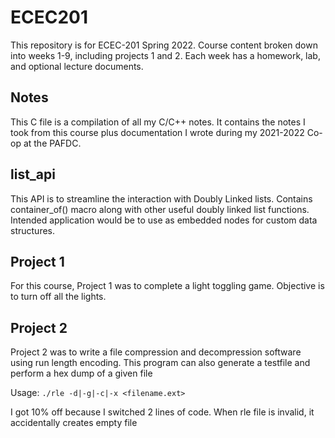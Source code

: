 # ECEC201

This repository is for ECEC-201 Spring 2022. Course content broken down into weeks 1-9, including projects 1 and 2. Each week has a homework, lab, and optional lecture documents.

## Notes

This C file is a compilation of all my C/C++ notes. It contains the notes I took from this course plus documentation I wrote during my 2021-2022 Co-op at the PAFDC.

## list_api

This API is to streamline the interaction with Doubly Linked lists. Contains container_of() macro along with other useful doubly linked list functions. Intended application would be to use as embedded nodes for custom data structures.

## Project 1

For this course, Project 1 was to complete a light toggling game. Objective is to turn off all the lights.

## Project 2

Project 2 was to write a file compression and decompression software using run length encoding. This program can also generate a testfile and perform a hex dump of a given file

Usage: `./rle -d|-g|-c|-x <filename.ext>`

I got 10% off because I switched 2 lines of code. When rle file is invalid, it accidentally creates empty file
